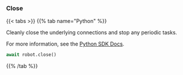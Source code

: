 ### Close

{{< tabs >}}
{{% tab name="Python" %}}

Cleanly close the underlying connections and stop any periodic tasks.


For more information, see the [Python SDK Docs](https://python.viam.dev/autoapi/viam/robot/client/index.html#viam.robot.client.RobotClient.close).

``` python {class="line-numbers linkable-line-numbers"}
await robot.close()

```

{{% /tab %}}
